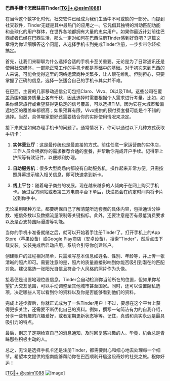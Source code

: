 **巴西手機卡怎麽註冊Tinder[[TG💪+ @esim1088](https://t.me/s/esim1088)]**

在当今这个数字化时代，社交软件已经成为我们生活中不可或缺的一部分。而提到社交软件，Tinder无疑是其中最热门的应用之一。它凭借其独特的滑动匹配功能和全球化的用户群体，在世界各地都拥有大量的忠实用户。如果你最近计划前往巴西或者已经在巴西生活，那么一定对如何在巴西注册Tinder感到好奇吧？这篇文章将为你详细解答这个问题，从选择手机卡到完成Tinder注册，一步步带你轻松搞定。

首先，让我们来聊聊为什么选择合适的手机卡至关重要。无论是为了日常通讯还是使用社交媒体，一部能正常工作的手机卡都是基础中的基础。对于初次来到巴西的人来说，可能会觉得这里的网络运营商种类繁多，让人眼花缭乱。但别担心，只要掌握了正确的信息，选择一张适合自己的手机卡其实并不难。

在巴西，主要的几家移动通信公司包括Claro、Vivo、Oi以及TIM。这些公司在覆盖范围和服务质量上各有千秋，因此选择时需要根据个人需求进行考量。比如，如果你经常旅行或希望获得更稳定的信号覆盖，可以选择TIM，因为它在大城市和偏远地区的覆盖率都很高；如果预算有限，Vivo提供的预付费套餐可能是个不错的选择。当然，具体哪家更好还需要结合你的实际使用情况来决定。

接下来就是如何办理手机卡的问题了。通常情况下，你可以通过以下几种方式获取手机卡：

1. **实体营业厅**：这是最传统也是最直接的方式。前往任意一家运营商的实体店，工作人员会根据你的需求推荐合适的套餐，并帮助你完成开户手续。记得带上护照等有效证件，以便顺利办理。
   
2. **自助服务机**：很多大型商场内都设有自助服务机，操作起来非常方便。只需按照屏幕提示输入相关信息，即可快速拿到新卡。

3. **线上平台**：随着电子商务的发展，现在越来越多的人倾向于在网上购买手机卡。通过官方网站或者第三方电商平台下单后，快递员会在约定时间内将卡片送到你手中。

无论采用哪种方法，都要确保自己了解清楚所选套餐的具体内容，包括通话分钟数、短信条数以及数据流量限制等关键指标。此外，还要注意是否有最低消费要求以及是否支持国际漫游等功能。

当你的手机卡准备就绪之后，就可以开始着手注册Tinder了。打开手机上的App Store（苹果设备）或Google Play商店（安卓设备），搜索“Tinder”，然后点击下载安装。安装完成后启动应用，系统会引导你创建账户。

创建账户的过程相对简单，只需填写基本信息如姓名、性别、年龄等，并上传一张清晰的照片即可。需要注意的是，照片的质量直接影响到你能否吸引到潜在的匹配对象。建议挑选一张阳光自信且符合个人风格的照片作为头像。

接着便是设置地理位置信息。Tinder会自动检测你当前所在的位置，但如果你希望扩大交友范围，可以手动调整至其他城市甚至国家。同时，还可以设置隐私选项，决定哪些人可以看到你的资料以及你是否能够看到他们的资料。

完成上述步骤后，你就正式成为了一名Tinder用户！不过，要想在这个平台上获得更多关注，还需要不断优化自己的资料。例如，撰写一句简洁有力的自我介绍，分享一些有趣的兴趣爱好，或者定期更新状态等等。记住，真诚和真实永远是最具吸引力的特点。

最后，别忘了定期检查自己的消息通知，及时回复感兴趣的人。毕竟，机会总是青睐那些积极主动的人。

总之，无论是选择手机卡还是注册Tinder，都需要耐心和细心地去处理每一个细节。希望本文提供的指南能够帮助你在巴西顺利开启这段奇妙的社交之旅。祝你好运！

[[TG💪+ @esim1088](https://t.me/s/esim1088) ![Image](https://i.postimg.cc/4NQfJmqS/Snipaste-2025-05-13-00-14-12.png)]